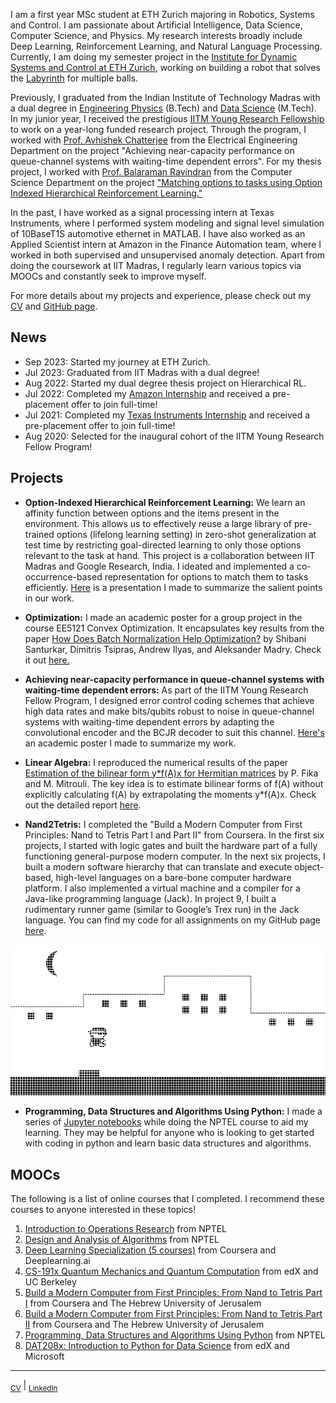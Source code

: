 
I am a first year MSc student at ETH Zurich majoring in Robotics, Systems and Control. I am passionate about Artificial Intelligence, Data Science, Computer Science, and Physics. My research interests broadly include Deep Learning, Reinforcement Learning, and Natural Language Processing. Currently, I am doing my semester project in the [Institute for Dynamic Systems and Control at ETH Zurich](https://idsc.ethz.ch/), working on building a robot that solves the [Labyrinth](https://en.wikipedia.org/wiki/Labyrinth_(marble_game)) for multiple balls.

Previously, I graduated from the Indian Institute of Technology Madras with a dual degree in [Engineering Physics](https://physics.iitm.ac.in/program/3) (B.Tech) and [Data Science](https://ioe.iitm.ac.in/program/data-science/) (M.Tech). In my junior year, I received the prestigious [IITM Young Research Fellowship](https://yrf.iitm.ac.in/) to work on a year-long funded research project. Through the program, I worked with [Prof. Avhishek Chatterjee](https://sites.google.com/site/avhishek1984/) from the Electrical Engineering Department on the project "Achieving near-capacity performance on queue-channel systems with waiting-time dependent errors". For my thesis project, I worked with [Prof. Balaraman Ravindran](http://www.cse.iitm.ac.in/~ravi/) from the Computer Science Department on the project ["Matching options to tasks using Option Indexed Hierarchical Reinforcement Learning."](https://dl.acm.org/doi/abs/10.5555/3545946.3599025)

In the past, I have worked as a signal processing intern at Texas Instruments, where I performed system modeling and signal level simulation of 10BaseT1S automotive ethernet in MATLAB. I have also worked as an Applied Scientist intern at Amazon in the Finance Automation team, where I worked in both supervised and unsupervised anomaly detection. Apart from doing the coursework at IIT Madras, I regularly learn various topics via MOOCs and constantly seek to improve myself. 

For more details about my projects and experience, please check out my [CV](Aniruddha_CV.pdf) and [GitHub page](https://github.com/s-aniruddha).


## News

* Sep 2023: Started my journey at ETH Zurich.
* Jul 2023: Graduated from IIT Madras with a dual degree!
* Aug 2022: Started my dual degree thesis project on Hierarchical RL.
* Jul 2022: Completed my [Amazon Internship](amazon_internship_letter.pdf) and received a pre-placement offer to join full-time!
* Jul 2021: Completed my [Texas Instruments Internship](TI_Internship_letter.pdf) and received a pre-placement offer to join full-time!
* Aug 2020: Selected for the inaugural cohort of the IITM Young Research Fellow Program!

## Projects

* **Option-Indexed Hierarchical Reinforcement Learning:** We learn an affinity function between options and the items present in the environment. This allows us to effectively reuse a large library of pre-trained options (lifelong learning setting) in zero-shot generalization at test time by restricting goal-directed learning to only those options relevant to the task at hand. This project is a collaboration between IIT Madras and Google Research, India. 
I ideated and implemented a co-occurrence-based representation for options to match them to tasks efficiently. [Here](https://github.com/s-aniruddha/Option-Indexed-Hierarchical-RL) is a presentation I made to summarize the salient points in our work.

* **Optimization:**  I made an academic poster for a group project in the course EE5121 Convex Optimization. It encapsulates key results from the paper [How Does Batch Normalization Help Optimization?](https://papers.nips.cc/paper/2018/hash/905056c1ac1dad141560467e0a99e1cf-Abstract.html) by Shibani Santurkar, Dimitris Tsipras, Andrew Ilyas, and Aleksander Madry. Check it out [here.](https://github.com/s-aniruddha/EE5121-Optimization-Project)

* **Achieving near-capacity performance in queue-channel systems with waiting-time dependent errors:** As part of the IITM Young Research Fellow Program, I designed error control coding schemes that achieve high data rates and make bits/qubits robust to noise in queue-channel systems with waiting-time dependent errors by adapting the convolutional encoder and the BCJR decoder to suit this channel. [Here's](https://github.com/s-aniruddha/Young-Research-Fellow) an academic poster I made to summarize my work.

* **Linear Algebra:** I reproduced the numerical results of the paper [Estimation of the bilinear form y\*f(A)x for Hermitian matrices](https://www.sciencedirect.com/science/article/pii/S002437951500511X)
by P. Fika and M. Mitrouli. The key idea is to estimate bilinear forms of f(A) without explicitly calculating f(A) by extrapolating the moments y\*f(A)x. Check out the detailed report [here](https://github.com/s-aniruddha/EE5120-Linear-Algebra-Project).

* **Nand2Tetris:** I completed the "Build a Modern Computer from First Principles: Nand to Tetris Part I and Part II" from Coursera. In the first six projects, I started with logic gates and built the hardware part of a fully functioning general-purpose modern computer. In the next six projects, I built a modern software hierarchy that can translate and execute object-based, high-level languages on a bare-bone computer hardware platform. I also implemented a virtual machine and a compiler for a Java-like programming language (Jack). In project 9, I built a rudimentary runner game (similar to Google’s Trex run) in the Jack language. You can find my code for all assignments on my GitHub page [here](https://github.com/s-aniruddha/nand2tetris).

![Screenshot](Screenshot.png)

* **Programming, Data Structures and Algorithms Using Python:** I made a series of [Jupyter notebooks](https://github.com/s-aniruddha/Programming-Data-Structures-and-Algorithms-Using-Python-NPTEL) while doing the NPTEL course to aid my learning. They may be helpful for anyone who is looking to get started with coding in python and learn basic data structures and algorithms.



## MOOCs

The following is a list of online courses that I completed. I recommend these courses to anyone interested in these topics!

1. [Introduction to Operations Research](https://archive.nptel.ac.in/noc/Ecertificate/?q=NPTEL22MG30S4446292602079149) from NPTEL
2. [Design and Analysis of Algorithms](https://archive.nptel.ac.in/noc/Ecertificate/?q=NPTEL22CS27S43314749NPTEL2201036605) from NPTEL
3. [Deep Learning Specialization (5 courses)](https://www.coursera.org/account/accomplishments/specialization/certificate/NH6VGFBMAQPP) from Coursera and Deeplearning.ai
4. [CS-191x Quantum Mechanics and Quantum Computation](https://courses.edx.org/certificates/02497e362b344c0e8fe65c86959f256f) from edX and UC Berkeley
5. [Build a Modern Computer from First Principles: From Nand to Tetris Part I](https://www.coursera.org/account/accomplishments/certificate/C6P34Z5ZXWJN) from Coursera and The Hebrew University of Jerusalem
6. [Build a Modern Computer from First Principles: From Nand to Tetris Part II](https://www.coursera.org/account/accomplishments/certificate/RRUU4BYAR8MV) from Coursera and The Hebrew University of Jerusalem
7. [Programming, Data Structures and Algorithms Using Python](https://archive.nptel.ac.in/noc/Ecertificate/?q=NPTEL19CS40S21183254191131470) from NPTEL
8. [DAT208x: Introduction to Python for Data Science](https://courses.edx.org/certificates/c2247d8b606042ab914b75d4891499c4) from edX and Microsoft


--------------------------------------------------------------------------------------------------------------------------
<sub>[CV](Aniruddha_CV.pdf)</sub> | <sub>[LinkedIn](https://www.linkedin.com/in/aniruddha-sundararajan/)</sub> 



